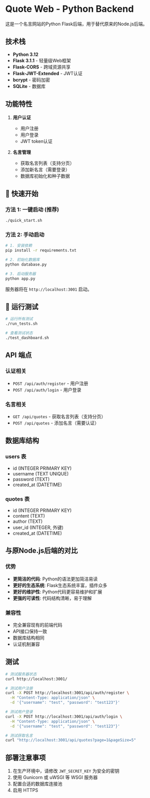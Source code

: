 # Quote Web - Python Backend

这是一个名言网站的Python Flask后端，用于替代原来的Node.js后端。

## 技术栈

- **Python 3.12**
- **Flask 3.1.1** - 轻量级Web框架
- **Flask-CORS** - 跨域资源共享
- **Flask-JWT-Extended** - JWT认证
- **bcrypt** - 密码加密
- **SQLite** - 数据库

## 功能特性

1. **用户认证**
   - 用户注册
   - 用户登录
   - JWT token认证

2. **名言管理**
   - 获取名言列表（支持分页）
   - 添加新名言（需要登录）
   - 数据库初始化和种子数据

## 🚀 快速开始

### 方法 1: 一键启动 (推荐)
```bash
./quick_start.sh
```

### 方法 2: 手动启动
```bash
# 1. 安装依赖
pip install -r requirements.txt

# 2. 初始化数据库
python database.py

# 3. 启动服务器
python app.py
```

服务器将在 `http://localhost:3001` 启动。

## 🧪 运行测试

```bash
# 运行所有测试
./run_tests.sh

# 查看测试状态
./test_dashboard.sh
```

## API 端点

### 认证相关
- `POST /api/auth/register` - 用户注册
- `POST /api/auth/login` - 用户登录

### 名言相关
- `GET /api/quotes` - 获取名言列表（支持分页）
- `POST /api/quotes` - 添加名言（需要认证）

## 数据库结构

### users 表
- id (INTEGER PRIMARY KEY)
- username (TEXT UNIQUE)
- password (TEXT)
- created_at (DATETIME)

### quotes 表
- id (INTEGER PRIMARY KEY)
- content (TEXT)
- author (TEXT)
- user_id (INTEGER, 外键)
- created_at (DATETIME)

## 与原Node.js后端的对比

### 优势
- **更简洁的代码**: Python的语法更加简洁易读
- **更好的生态系统**: Flask生态系统丰富，插件众多
- **更好的维护性**: Python代码更容易维护和扩展
- **更强的可读性**: 代码结构清晰，易于理解

### 兼容性
- 完全兼容现有的前端代码
- API接口保持一致
- 数据库结构相同
- 认证机制兼容

## 测试

```bash
# 测试服务器状态
curl http://localhost:3001/

# 测试用户注册
curl -X POST http://localhost:3001/api/auth/register \
  -H "Content-Type: application/json" \
  -d '{"username": "test", "password": "test123"}'

# 测试用户登录
curl -X POST http://localhost:3001/api/auth/login \
  -H "Content-Type: application/json" \
  -d '{"username": "test", "password": "test123"}'

# 测试获取名言
curl "http://localhost:3001/api/quotes?page=1&pageSize=5"
```

## 部署注意事项

1. 在生产环境中，请修改 `JWT_SECRET_KEY` 为安全的密钥
2. 使用 Gunicorn 或 uWSGI 等 WSGI 服务器
3. 配置合适的数据库连接池
4. 启用 HTTPS
